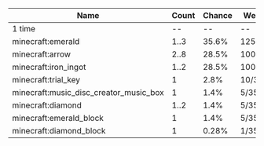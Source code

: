 | Name                                   | Count | Chance | Weight  | Comment |
| -------------------------------------- | ----- | ------ | ------- | ------- |
| 1 time                                 |    -- |     -- |      -- |         |
| minecraft:emerald                      |  1..3 |  35.6% | 125/351 |         |
| minecraft:arrow                        |  2..8 |  28.5% | 100/351 |         |
| minecraft:iron_ingot                   |  1..2 |  28.5% | 100/351 |         |
| minecraft:trial_key                    |     1 |   2.8% |  10/351 |         |
| minecraft:music_disc_creator_music_box |     1 |   1.4% |   5/351 |         |
| minecraft:diamond                      |  1..2 |   1.4% |   5/351 |         |
| minecraft:emerald_block                |     1 |   1.4% |   5/351 |         |
| minecraft:diamond_block                |     1 |  0.28% |   1/351 |         |
